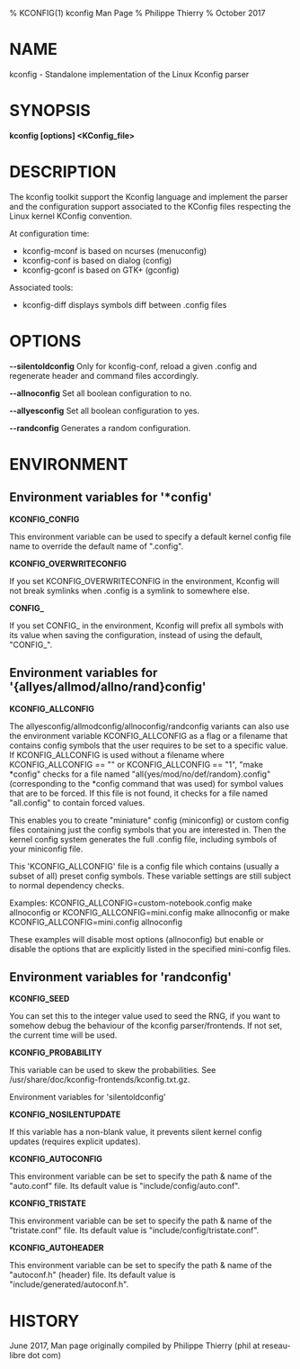 % KCONFIG(1) kconfig Man Page
% Philippe Thierry
% October 2017
# NAME
kconfig - Standalone implementation of the Linux Kconfig parser

# SYNOPSIS
**kconfig [options] <KConfig_file>**

# DESCRIPTION

The kconfig toolkit support the Kconfig language and implement
the parser and the configuration support associated to the KConfig
files respecting the Linux kernel KConfig convention.

At configuration time:

 - kconfig-mconf is based on ncurses (menuconfig)
 - kconfig-conf is based on dialog (config)
 - kconfig-gconf is based on GTK+ (gconfig)

Associated tools:

 - kconfig-diff displays symbols diff between .config files

# OPTIONS

**--silentoldconfig**
Only for kconfig-conf, reload a given .config and regenerate
header and command files accordingly.

**--allnoconfig**
Set all boolean configuration to no.

**--allyesconfig**
Set all boolean configuration to yes.

**--randconfig**
Generates a random configuration.

# ENVIRONMENT

## Environment variables for '*config'

**KCONFIG_CONFIG**

This environment variable can be used to specify a default kernel config
file name to override the default name of ".config".

**KCONFIG_OVERWRITECONFIG**

If you set KCONFIG_OVERWRITECONFIG in the environment, Kconfig will not
break symlinks when .config is a symlink to somewhere else.

**CONFIG_**

If you set CONFIG_ in the environment, Kconfig will prefix all symbols
with its value when saving the configuration, instead of using the default,
"CONFIG_".

## Environment variables for '{allyes/allmod/allno/rand}config'

**KCONFIG_ALLCONFIG**

The allyesconfig/allmodconfig/allnoconfig/randconfig variants can also
use the environment variable KCONFIG_ALLCONFIG as a flag or a filename
that contains config symbols that the user requires to be set to a
specific value.  If KCONFIG_ALLCONFIG is used without a filename where
KCONFIG_ALLCONFIG == "" or KCONFIG_ALLCONFIG == "1", "make *config"
checks for a file named "all{yes/mod/no/def/random}.config"
(corresponding to the *config command that was used) for symbol values
that are to be forced.  If this file is not found, it checks for a
file named "all.config" to contain forced values.

This enables you to create "miniature" config (miniconfig) or custom
config files containing just the config symbols that you are interested
in.  Then the kernel config system generates the full .config file,
including symbols of your miniconfig file.

This 'KCONFIG_ALLCONFIG' file is a config file which contains
(usually a subset of all) preset config symbols.  These variable
settings are still subject to normal dependency checks.

Examples:
	KCONFIG_ALLCONFIG=custom-notebook.config make allnoconfig
or
	KCONFIG_ALLCONFIG=mini.config make allnoconfig
or
	make KCONFIG_ALLCONFIG=mini.config allnoconfig

These examples will disable most options (allnoconfig) but enable or
disable the options that are explicitly listed in the specified
mini-config files.

## Environment variables for 'randconfig'

**KCONFIG_SEED**

You can set this to the integer value used to seed the RNG, if you want
to somehow debug the behaviour of the kconfig parser/frontends.
If not set, the current time will be used. 


**KCONFIG_PROBABILITY**

This variable can be used to skew the probabilities.
See /usr/share/doc/kconfig-frontends/kconfig.txt.gz.


Environment variables for 'silentoldconfig'

**KCONFIG_NOSILENTUPDATE**

If this variable has a non-blank value, it prevents silent kernel
config updates (requires explicit updates).

**KCONFIG_AUTOCONFIG**

This environment variable can be set to specify the path & name of the
"auto.conf" file.  Its default value is "include/config/auto.conf".

**KCONFIG_TRISTATE**

This environment variable can be set to specify the path & name of the
"tristate.conf" file.  Its default value is "include/config/tristate.conf".

**KCONFIG_AUTOHEADER**

This environment variable can be set to specify the path & name of the
"autoconf.h" (header) file.
Its default value is "include/generated/autoconf.h".


# HISTORY

June 2017, Man page originally compiled by Philippe Thierry (phil at reseau-libre dot
com)
